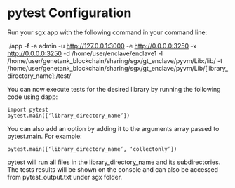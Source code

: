 # pytest Configuration

Run your sgx app with the following command in your command line:

./app -f -a admin -u http://127.0.0.1:3000 -e http://0.0.0.0:3250 -x http://0.0.0.0:3250 -d /home/user/enclave/enclave1 -l /home/user/genetank_blockchain/sharing/sgx/gt_enclave/pyvm/Lib:/lib/ -t /home/user/genetank_blockchain/sharing/sgx/gt_enclave/pyvm/Lib/[library_directory_name]:/test/

You can now execute tests for the desired library by running the following code using dapp:

```
import pytest
pytest.main([‘library_directory_name’])
```
You can also add an option by adding it to the arguments array passed to pytest.main. For example:

```
pytest.main([‘library_directory_name’, ‘collectonly’])
```
pytest will run all files in the library_directory_name and its subdirectories. The tests results will be shown on the console and can also be accessed from pytest_output.txt under sgx folder.

